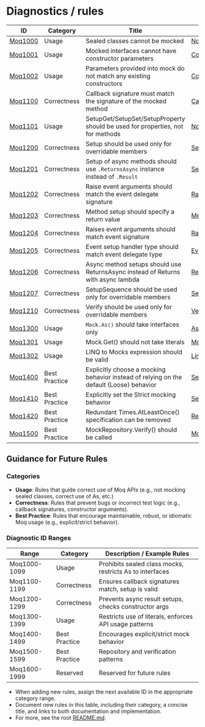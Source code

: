 # Diagnostics / rules

| ID                      | Category      | Title                                                                                   | Implementation File                                                                                                                |
| ----------------------- | ------------- | --------------------------------------------------------------------------------------- | ---------------------------------------------------------------------------------------------------------------------------------- |
| [Moq1000](./Moq1000.md) | Usage         | Sealed classes cannot be mocked                                                         | [NoSealedClassMocksAnalyzer.cs](../../src/Analyzers/NoSealedClassMocksAnalyzer.cs)                                                 |
| [Moq1001](./Moq1001.md) | Usage         | Mocked interfaces cannot have constructor parameters                                    | [ConstructorArgumentsShouldMatchAnalyzer.cs](../../src/Analyzers/ConstructorArgumentsShouldMatchAnalyzer.cs)                       |
| [Moq1002](./Moq1002.md) | Usage         | Parameters provided into mock do not match any existing constructors                    | [ConstructorArgumentsShouldMatchAnalyzer.cs](../../src/Analyzers/ConstructorArgumentsShouldMatchAnalyzer.cs)                       |
| [Moq1100](./Moq1100.md) | Correctness   | Callback signature must match the signature of the mocked method                        | [CallbackSignatureShouldMatchMockedMethodAnalyzer.cs](../../src/Analyzers/CallbackSignatureShouldMatchMockedMethodAnalyzer.cs)     |
| [Moq1101](./Moq1101.md) | Usage         | SetupGet/SetupSet/SetupProperty should be used for properties, not for methods          | [NoMethodsInPropertySetupAnalyzer.cs](../../src/Analyzers/NoMethodsInPropertySetupAnalyzer.cs)                                     |
| [Moq1200](./Moq1200.md) | Correctness   | Setup should be used only for overridable members                                       | [SetupShouldBeUsedOnlyForOverridableMembersAnalyzer.cs](../../src/Analyzers/SetupShouldBeUsedOnlyForOverridableMembersAnalyzer.cs) |
| [Moq1201](./Moq1201.md) | Correctness   | Setup of async methods should use `.ReturnsAsync` instance instead of `.Result`         | [SetupShouldNotIncludeAsyncResultAnalyzer.cs](../../src/Analyzers/SetupShouldNotIncludeAsyncResultAnalyzer.cs)                     |
| [Moq1202](./Moq1202.md) | Correctness   | Raise event arguments should match the event delegate signature                         | [RaiseEventArgumentsShouldMatchEventSignatureAnalyzer.cs](../../src/Analyzers/RaiseEventArgumentsShouldMatchEventSignatureAnalyzer.cs)     |
| [Moq1203](./Moq1203.md) | Correctness   | Method setup should specify a return value                                              | [MethodSetupShouldSpecifyReturnValueAnalyzer.cs](../../src/Analyzers/MethodSetupShouldSpecifyReturnValueAnalyzer.cs)                       |
| [Moq1204](./Moq1204.md) | Correctness   | Raises event arguments should match event signature                                     | [RaisesEventArgumentsShouldMatchEventSignatureAnalyzer.cs](../../src/Analyzers/RaisesEventArgumentsShouldMatchEventSignatureAnalyzer.cs) |
| [Moq1205](./Moq1205.md) | Correctness   | Event setup handler type should match event delegate type                               | [EventSetupHandlerShouldMatchEventTypeAnalyzer.cs](../../src/Analyzers/EventSetupHandlerShouldMatchEventTypeAnalyzer.cs)            |
| [Moq1206](./Moq1206.md) | Correctness   | Async method setups should use ReturnsAsync instead of Returns with async lambda        | [ReturnsAsyncShouldBeUsedForAsyncMethodsAnalyzer.cs](../../src/Analyzers/ReturnsAsyncShouldBeUsedForAsyncMethodsAnalyzer.cs)       |
| [Moq1207](./Moq1207.md) | Correctness   | SetupSequence should be used only for overridable members                               | [SetupSequenceShouldBeUsedOnlyForOverridableMembersAnalyzer.cs](../../src/Analyzers/SetupSequenceShouldBeUsedOnlyForOverridableMembersAnalyzer.cs) |
| [Moq1210](./Moq1210.md) | Correctness   | Verify should be used only for overridable members                                      | [VerifyShouldBeUsedOnlyForOverridableMembersAnalyzer.cs](../../src/Analyzers/VerifyShouldBeUsedOnlyForOverridableMembersAnalyzer.cs)       |
| [Moq1300](./Moq1300.md) | Usage         | `Mock.As()` should take interfaces only                                                 | [AsShouldBeUsedOnlyForInterfaceAnalyzer.cs](../../src/Analyzers/AsShouldBeUsedOnlyForInterfaceAnalyzer.cs)                         |
| [Moq1301](./Moq1301.md) | Usage         | Mock.Get() should not take literals                                                     | [MockGetShouldNotTakeLiteralsAnalyzer.cs](../../src/Analyzers/MockGetShouldNotTakeLiteralsAnalyzer.cs)                             |
| [Moq1302](./Moq1302.md) | Usage         | LINQ to Mocks expression should be valid                                               | [LinqToMocksExpressionShouldBeValidAnalyzer.cs](../../src/Analyzers/LinqToMocksExpressionShouldBeValidAnalyzer.cs)                 |
| [Moq1400](./Moq1400.md) | Best Practice | Explicitly choose a mocking behavior instead of relying on the default (Loose) behavior | [SetExplicitMockBehaviorAnalyzer.cs](../../src/Analyzers/SetExplicitMockBehaviorAnalyzer.cs)                                       |
| [Moq1410](./Moq1410.md) | Best Practice | Explicitly set the Strict mocking behavior                                              | [SetStrictMockBehaviorAnalyzer.cs](../../src/Analyzers/SetStrictMockBehaviorAnalyzer.cs)                                           |
| [Moq1420](./Moq1420.md) | Best Practice | Redundant Times.AtLeastOnce() specification can be removed                              | [RedundantTimesSpecificationAnalyzer.cs](../../src/Analyzers/RedundantTimesSpecificationAnalyzer.cs)                               |
| [Moq1500](./Moq1500.md) | Best Practice | MockRepository.Verify() should be called                                                | [MockRepositoryVerifyAnalyzer.cs](../../src/Analyzers/MockRepositoryVerifyAnalyzer.cs)                                             |
## Guidance for Future Rules

### Categories
- **Usage**: Rules that guide correct use of Moq APIs (e.g., not mocking sealed classes, correct use of As<T>, etc.)
- **Correctness**: Rules that prevent bugs or incorrect test logic (e.g., callback signatures, constructor arguments).
- **Best Practice**: Rules that encourage maintainable, robust, or idiomatic Moq usage (e.g., explicit/strict behavior).

### Diagnostic ID Ranges
| Range         | Category      | Description / Example Rules                                 |
|---------------|---------------|-------------------------------------------------------------|
| Moq1000-1099  | Usage         | Prohibits sealed class mocks, restricts As<T> to interfaces |
| Moq1100-1199  | Correctness   | Ensures callback signatures match, setup is valid           |
| Moq1200-1299  | Correctness   | Prevents async result setups, checks constructor args       |
| Moq1300-1399  | Usage         | Restricts use of literals, enforces API usage patterns      |
| Moq1400-1499  | Best Practice | Encourages explicit/strict mock behavior                    |
| Moq1500-1599  | Best Practice | Repository and verification patterns                         |
| Moq1600-1999  | Reserved      | Reserved for future rules                                   |

- When adding new rules, assign the next available ID in the appropriate category range.
- Document new rules in this table, including their category, a concise title, and links to both documentation and implementation.
- For more, see the root [README.md](../../README.md).
